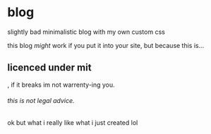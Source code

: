 # blog

slightly bad minimalistic blog with my own custom css

this blog *might* work if you put it into your site, but because this is...
## licenced under mit

, if it breaks im not warrenty-ing you.

###### this is not legal advice.

ok but what i really like what i just created lol
